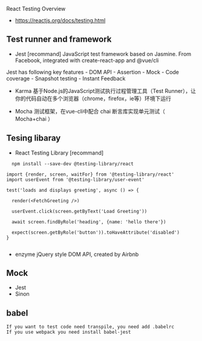 React Testing Overview
- https://reactjs.org/docs/testing.html
## Test runner and framework
- Jest [recommand]
JavaScript test framework based on Jasmine. From Facebook, integrated with create-react-app and @vue/cli
    
Jest has following key features 
    - DOM API
    - Assertion
    - Mock
    - Code coverage
    - Snapshot testing
    - Instant Feedback


- Karma 基于Node.js的JavaScript测试执行过程管理工具（Test Runner），让你的代码自动在多个浏览器（chrome，firefox，ie等）环境下运行

- Mocha 测试框架，在vue-cli中配合 chai 断言库实现单元测试（ Mocha+chai ）


## Tesing libaray
- React Testing Library [recommand]
```
  npm install --save-dev @testing-library/react
```

```
import {render, screen, waitFor} from '@testing-library/react'
import userEvent from '@testing-library/user-event'

test('loads and displays greeting', async () => {

  render(<FetchGreeting />)

  userEvent.click(screen.getByText('Load Greeting'))

  await screen.findByRole('heading', {name: 'hello there'})

  expect(screen.getByRole('button')).toHaveAttribute('disabled')
}


```

- enzyme 
  jQuery style DOM API,  created by Airbnb


## Mock
- Jest
- Sinon
## babel
    If you want to test code need transpile, you need add .babelrc
    If you use webpack you need install babel-jest